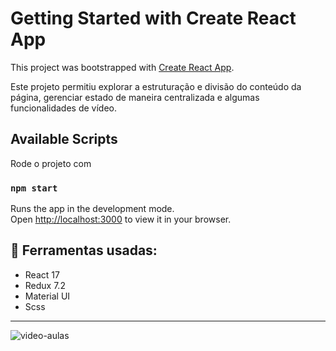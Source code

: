 # Getting Started with Create React App

This project was bootstrapped with [Create React App](https://github.com/facebook/create-react-app).

Este projeto permitiu explorar a estruturação e divisão do conteúdo da página, gerenciar estado de maneira centralizada e algumas funcionalidades de vídeo.

## Available Scripts

Rode o projeto com

### `npm start`

Runs the app in the development mode.\
Open [http://localhost:3000](http://localhost:3000) to view it in your browser.

## 🔨 Ferramentas usadas:

- React 17
- Redux 7.2
- Material UI
- Scss

---
![video-aulas](https://github.com/user-attachments/assets/ed382162-5f7b-45c4-89f4-abef99076e92)


